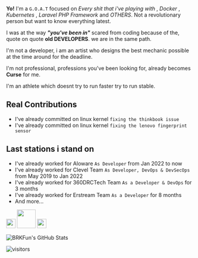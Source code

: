 **Yo!** I'm a `G.O.A.T` focused on *Every shit that i've playing with* , *Docker* , *Kubernetes* , 
*Laravel PHP Framework* and *OTHERS*. Not a revolutionary person but want to know everything latest.

I was at the way ***"you've been in"*** scared from coding because of the, quote on quote **old DEVELOPERS**.
we are in the same path.

I'm not a developer, i am an artist who designs the best mechanic possible at the time around for the deadline. 

I'm not professional, professions you've been looking for, already becomes **Curse** for me.

I'm an athlete which doesnt try to run faster try to run stable.

## Real Contributions

- I've already committed on linux kernel ``fixing the thinkbook issue``
- I've already committed on linux kernel ``fixing the lenovo fingerprint sensor``

## Last stations i stand on

- I've already worked for Aloware ``As Developer`` from Jan 2022 to now 
- I've already worked for Clevel Team ``As Developer, DevOps & DevSecOps`` from May 2019 to Jan 2022 
- I've already worked for 360DRCTech Team ``As a Developer & DevOps`` for 3 months
- I've already worked for Erstream Team ``As a Developer`` for 8 months
- And more...


<p>
<a href="https://www.linkedin.com/in/buhack/">
<img src="https://img.shields.io/badge/linkedin-%230077b5.svg?&style=for-the-badge&logo=linkedin&logoColor=white" height=25></a>
<a href="https://burak.sh">
<img src="https://img.shields.io/badge/burak.sh-%23000000.svg?&style=for-the-badge&logo=docker&logoColor=white" height=50></a> 
<a href="https://twitter.com/brkfun">
<img src="https://img.shields.io/badge/twitter-%231DA1F2.svg?&style=for-the-badge&logo=twitter&logoColor=white" height=25></a> 
</p>

![BRKFun's GitHub Stats](https://github-readme-stats.vercel.app/api?username=brkfun&show_icons=true)

![visitors](https://img.shields.io/badge/dynamic/json?color=informational&label=visits&query=value&url=https%3A%2F%2Fapi.countapi.xyz%2Fhit%2Fbrkfun.brkfun%2Freadme)
